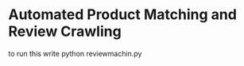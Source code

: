 Automated Product Matching and Review Crawling
================================================
to run this write 
  python reviewmachin.py
